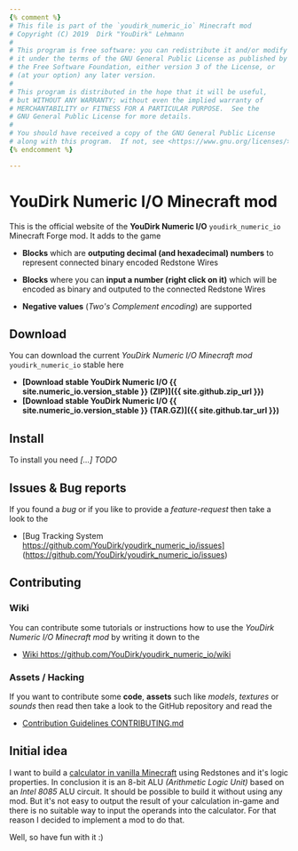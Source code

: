 ```yaml
---
{% comment %}
# This file is part of the `youdirk_numeric_io` Minecraft mod
# Copyright (C) 2019  Dirk "YouDirk" Lehmann
#
# This program is free software: you can redistribute it and/or modify
# it under the terms of the GNU General Public License as published by
# the Free Software Foundation, either version 3 of the License, or
# (at your option) any later version.
#
# This program is distributed in the hope that it will be useful,
# but WITHOUT ANY WARRANTY; without even the implied warranty of
# MERCHANTABILITY or FITNESS FOR A PARTICULAR PURPOSE.  See the
# GNU General Public License for more details.
#
# You should have received a copy of the GNU General Public License
# along with this program.  If not, see <https://www.gnu.org/licenses/>.
{% endcomment %}

---
```


YouDirk Numeric I/O Minecraft mod
=================================

This is the official website of the **YouDirk Numeric I/O**
`youdirk_numeric_io` Minecraft Forge mod.  It adds to the game

* **Blocks** which are **outputing decimal (and hexadecimal) numbers**
  to represent connected binary encoded Redstone Wires

* **Blocks** where you can **input a number (right click on it)**
  which will be encoded as binary and outputed to the connected
  Redstone Wires

* **Negative values** (*Two's Complement encoding*) are supported

Download
--------

You can download the current *YouDirk Numeric I/O Minecraft mod*
`youdirk_numeric_io` stable here

* **[Download stable YouDirk Numeric I/O {{ site.numeric_io.version_stable }}
     (ZIP)]({{ site.github.zip_url }})**
* **[Download stable YouDirk Numeric I/O {{ site.numeric_io.version_stable }}
     (TAR.GZ)]({{ site.github.tar_url }})**

Install
-------

To install you need *[...] TODO*

Issues & Bug reports
--------------------

If you found a *bug* or if you like to provide a *feature-request*
then take a look to the

* [Bug Tracking System https://github.com/YouDirk/youdirk_numeric_io/issues]
  (https://github.com/YouDirk/youdirk_numeric_io/issues)

Contributing
------------

### Wiki

You can contribute some tutorials or instructions how to use the
*YouDirk Numeric I/O Minecraft mod* by writing it down to the

* [Wiki https://github.com/YouDirk/youdirk_numeric_io/wiki
  ](https://github.com/YouDirk/youdirk_numeric_io/wiki)

### Assets / Hacking

If you want to contribute some **code**, **assets** such like
*models*, *textures* or *sounds* then read then take a look to the
GitHub repository and read the

* [Contribution Guidelines CONTRIBUTING.md
  ](https://github.com/YouDirk/youdirk_numeric_io/blob/master/CONTRIBUTING.md)

Initial idea
------------

I want to build a [calculator in vanilla
Minecraft](https://www.twitch.tv/collections/jN0fzROVchV32A) using
Redstones and it's logic properties.  In conclusion it is an 8-bit ALU
*(Arithmetic Logic Unit)* based on an *Intel 8085* ALU circuit.  It
should be possible to build it without using any mod.  But it's not
easy to output the result of your calculation in-game and there is no
suitable way to input the operands into the calculator.  For that
reason I decided to implement a mod to do that.

Well, so have fun with it :)
